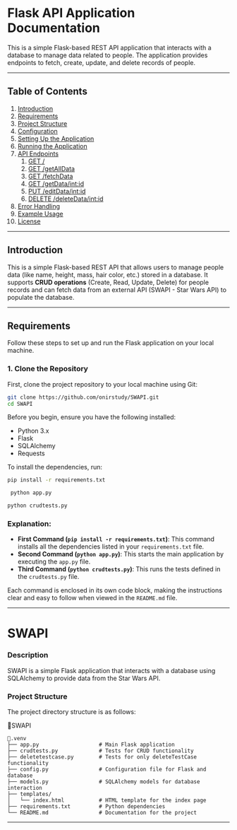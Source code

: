 # Flask API Application Documentation

This is a simple Flask-based REST API application that interacts with a database to manage data related to people. The application provides endpoints to fetch, create, update, and delete records of people.

---

## Table of Contents

1. [Introduction](#introduction)
2. [Requirements](#requirements)
3. [Project Structure](#project-structure)
4. [Configuration](#configuration)
5. [Setting Up the Application](#setting-up-the-application)
6. [Running the Application](#running-the-application)
7. [API Endpoints](#api-endpoints)
   1. [GET /](#get-)
   2. [GET /getAllData](#get-alldata)
   3. [GET /fetchData](#get-fetchdata)
   4. [GET /getData/<int:id>](#get-getdataintid)
   5. [PUT /editData/<int:id>](#put-editdataintid)
   6. [DELETE /deleteData/<int:id>](#delete-deletedataintid)
8. [Error Handling](#error-handling)
9. [Example Usage](#example-usage)
10. [License](#license)

---

## Introduction

This is a simple Flask-based REST API that allows users to manage people data (like name, height, mass, hair color, etc.) stored in a database. It supports **CRUD operations** (Create, Read, Update, Delete) for people records and can fetch data from an external API (SWAPI - Star Wars API) to populate the database.

---

## Requirements

Follow these steps to set up and run the Flask application on your local machine.

### 1. Clone the Repository

First, clone the project repository to your local machine using Git:

```bash
git clone https://github.com/onirstudy/SWAPI.git
cd SWAPI
```

Before you begin, ensure you have the following installed:

- Python 3.x
- Flask
- SQLAlchemy
- Requests

To install the dependencies, run:

```bash
pip install -r requirements.txt
```

```bash
 python app.py
```

```bash
python crudtests.py
```

### Explanation:
- **First Command (`pip install -r requirements.txt`)**: This command installs all the dependencies listed in your `requirements.txt` file.
- **Second Command (`python app.py`)**: This starts the main application by executing the `app.py` file.
- **Third Command (`python crudtests.py`)**: This runs the tests defined in the `crudtests.py` file.

Each command is enclosed in its own code block, making the instructions clear and easy to follow when viewed in the `README.md` file.

---
# SWAPI

### Description

SWAPI is a simple Flask application that interacts with a database using SQLAlchemy to provide data from the Star Wars API.

### Project Structure

The project directory structure is as follows:


📁SWAPI

    📁.venv
    ├── app.py                   # Main Flask application
    ├── crudtests.py             # Tests for CRUD functionality
    ├── deletetestcase.py        # Tests for only deleteTestCase functionality
    ├── config.py                # Configuration file for Flask and database
    ├── models.py                # SQLAlchemy models for database interaction
    ├── templates/
    │   └── index.html           # HTML template for the index page
    ├── requirements.txt         # Python dependencies
    └── README.md                # Documentation for the project

---




